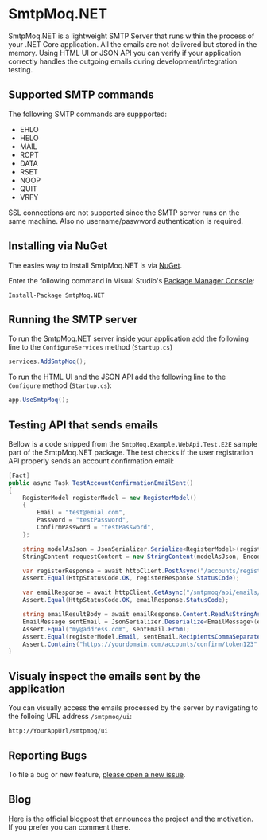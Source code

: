 # SmtpMoq.NET

SmtpMoq.NET is a lightweight SMTP Server that runs within the process of your .NET Core application. All the emails are not delivered but stored in the memory. Using HTML UI or JSON API you can verify if your application correctly handles the outgoing emails during development/integration testing.

## Supported SMTP commands
The following SMTP commands are suppported:
* EHLO
* HELO
* MAIL
* RCPT
* DATA
* RSET
* NOOP
* QUIT
* VRFY

SSL connections are not supported since the SMTP server runs on the same machine. Also no username/paswword authentication is required.

## Installing via NuGet
The easies way to install SmtpMoq.NET is via [NuGet](https://www.nuget.org/packages/SmtpMoq.NET/).

Enter the following command in Visual Studio's [Package Manager Console](http://docs.nuget.org/docs/start-here/using-the-package-manager-console):


    Install-Package SmtpMoq.NET
	
## Running the SMTP server
To run the SmtpMoq.NET server inside your application add the following line to the `ConfigureServices` method (`Startup.cs`)
```csharp
services.AddSmtpMoq();
```

To run the HTML UI and the JSON API add the following line to the `Configure` method (`Startup.cs`):
```csharp
app.UseSmtpMoq();
```

## Testing API that sends emails
Bellow is a code snipped from the `SmtpMoq.Example.WebApi.Test.E2E` sample part of the SmtpMoq.NET package. The test checks if the user registration API properly sends an account confirmation email:

```csharp
[Fact]
public async Task TestAccountConfirmationEmailSent()
{
	RegisterModel registerModel = new RegisterModel()
	{
		Email = "test@emial.com",
		Password = "testPassword",
		ConfirmPassword = "testPassword",
	};

	string modelAsJson = JsonSerializer.Serialize<RegisterModel>(registerModel);
	StringContent requestContent = new StringContent(modelAsJson, Encoding.UTF8, "application/json");

	var registerResponse = await httpClient.PostAsync("/accounts/register", requestContent);
	Assert.Equal(HttpStatusCode.OK, registerResponse.StatusCode);

	var emailResponse = await httpClient.GetAsync("/smtpmoq/api/emails/last");
	Assert.Equal(HttpStatusCode.OK, emailResponse.StatusCode);

	string emailResultBody = await emailResponse.Content.ReadAsStringAsync();
	EmailMessage sentEmail = JsonSerializer.Deserialize<EmailMessage>(emailResultBody);
	Assert.Equal("my@address.com", sentEmail.From);
	Assert.Equal(registerModel.Email, sentEmail.RecipientsCommaSeparated);
	Assert.Contains("https://yourdomain.com/accounts/confirm/token123", sentEmail.Data);
}
```

## Visualy inspect the emails sent by the application
You can visually access the emails processed by the server by navigating to the folloing URL address `/smtpmoq/ui`:

	http://YourAppUrl/smtpmoq/ui

## Reporting Bugs

To file a bug or new feature, [please open a new issue](https://github.com/StephanZahariev/SmtpMoq.NET/issues).

## Blog

[Here](https://szahariev.blogspot.com/2020/01/introducing-smtpmoqnet.html) is the official blogpost that announces the project and the motivation. If you prefer you can comment there.